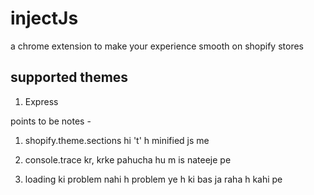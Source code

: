 # injectJs

a chrome extension to make your experience smooth on shopify stores

## supported themes

1. Express

points to be notes -

1. shopify.theme.sections hi 't' h minified js me
2. console.trace kr, krke pahucha hu m is nateeje pe

3. loading ki problem nahi h problem ye h ki bas ja raha h kahi pe
